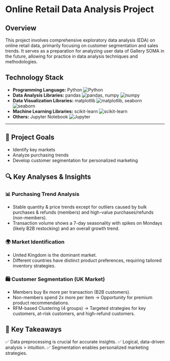 # Online Retail Data Analysis Project

## Overview
This project involves comprehensive exploratory data analysis (EDA) on online retail data, primarily focusing on customer segmentation and sales trends. It serves as a preparation for analyzing user data of Gallery SOMA in the future, allowing for practice in data analysis techniques and methodologies.

## Technology Stack
- **Programming Language:** Python ![Python](https://img.shields.io/badge/Python-3776AB?style=for-the-badge&logo=python&logoColor=white)
- **Data Analysis Libraries:** pandas ![pandas](https://img.shields.io/badge/pandas-150458?style=for-the-badge&logo=pandas&logoColor=white), numpy ![numpy](https://img.shields.io/badge/numpy-013243?style=for-the-badge&logo=numpy&logoColor=white)
- **Data Visualization Libraries:** matplotlib ![matplotlib](https://img.shields.io/badge/matplotlib-ffffff?style=for-the-badge&logo=matplotlib&logoColor=black), seaborn ![seaborn](https://img.shields.io/badge/seaborn-9F2B68?style=for-the-badge&logo=seaborn&logoColor=white)
- **Machine Learning Libraries:** scikit-learn ![scikit-learn](https://img.shields.io/badge/scikit--learn-F7931E?style=for-the-badge&logo=scikit-learn&logoColor=white)
- **Others:** Jupyter Notebook ![Jupyter](https://img.shields.io/badge/Jupyter-F37626?style=for-the-badge&logo=jupyter&logoColor=white)

--------------------------

## 🎯 Project Goals
- Identify key markets
- Analyze purchasing trends
- Develop customer segmentation for personalized marketing

## 🔍 Key Analyses & Insights
### 📊 Purchasing Trend Analysis
- Stable quantity & price trends except for outliers caused by bulk purchases & refunds (members) and high-value purchases/refunds (non-members).
- Transaction volume shows a 7-day seasonality with spikes on Mondays (likely B2B restocking) and an overall growth trend.
### 🌍 Market Identification
- United Kingdom is the dominant market.
- Different countries have distinct product preferences, requiring tailored inventory strategies.
### 🛍 Customer Segmentation (UK Market)
- Members buy 8x more per transaction (B2B customers).
- Non-members spend 2x more per item → Opportunity for premium product recommendations.
- RFM-based Clustering (4 groups) → Targeted strategies for key customers, at-risk customers, and high-refund customers.

## 🚀 Key Takeaways
✅ Data preprocessing is crucial for accurate insights.
✅ Logical, data-driven analysis > intuition.
✅ Segmentation enables personalized marketing strategies.
